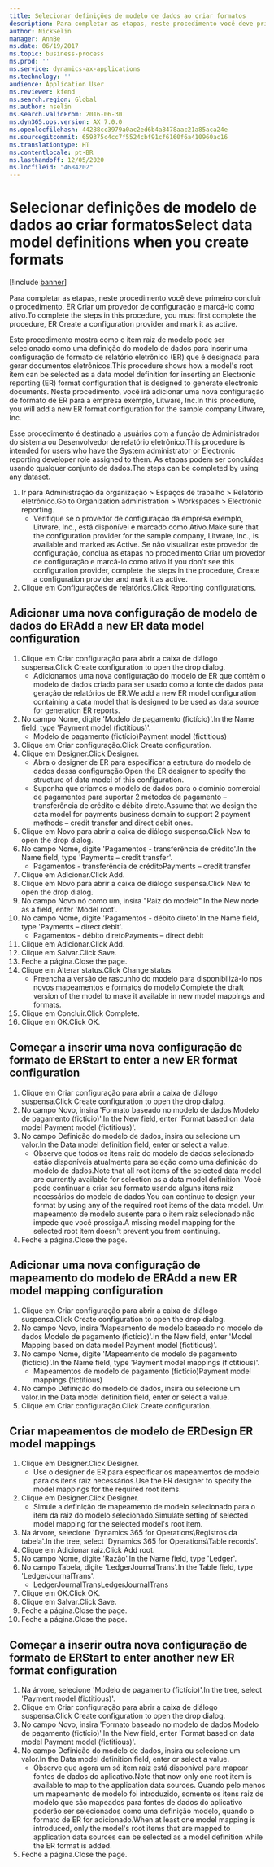 ```yaml
---
title: Selecionar definições de modelo de dados ao criar formatos
description: Para completar as etapas, neste procedimento você deve primeiro concluir o procedimento, ER Criar um provedor de configuração e marcá-lo como ativo.
author: NickSelin
manager: AnnBe
ms.date: 06/19/2017
ms.topic: business-process
ms.prod: ''
ms.service: dynamics-ax-applications
ms.technology: ''
audience: Application User
ms.reviewer: kfend
ms.search.region: Global
ms.author: nselin
ms.search.validFrom: 2016-06-30
ms.dyn365.ops.version: AX 7.0.0
ms.openlocfilehash: 44288cc3979a0ac2ed6b4a8478aac21a85aca24e
ms.sourcegitcommit: 659375c4cc7f5524cbf91cf6160f6a410960ac16
ms.translationtype: HT
ms.contentlocale: pt-BR
ms.lasthandoff: 12/05/2020
ms.locfileid: "4684202"
---
```

# <a name="select-data-model-definitions-when-you-create-formats"></a><span data-ttu-id="4433a-103">Selecionar definições de modelo de dados ao criar formatos</span><span class="sxs-lookup"><span data-stu-id="4433a-103">Select data model definitions when you create formats</span></span>

[!include [banner](../../includes/banner.md)]

<span data-ttu-id="4433a-104">Para completar as etapas, neste procedimento você deve primeiro concluir o procedimento, ER Criar um provedor de configuração e marcá-lo como ativo.</span><span class="sxs-lookup"><span data-stu-id="4433a-104">To complete the steps in this procedure, you must first complete the procedure, ER Create a configuration provider and mark it as active.</span></span> 

<span data-ttu-id="4433a-105">Este procedimento mostra como o item raiz de modelo pode ser selecionado como uma definição do modelo de dados para inserir uma configuração de formato de relatório eletrônico (ER) que é designada para gerar documentos eletrônicos.</span><span class="sxs-lookup"><span data-stu-id="4433a-105">This procedure shows how a model's root item can be selected as a data model definition for inserting an Electronic reporting (ER) format configuration that is designed to generate electronic documents.</span></span> <span data-ttu-id="4433a-106">Neste procedimento, você irá adicionar uma nova configuração de formato de ER para a empresa exemplo, Litware, Inc.</span><span class="sxs-lookup"><span data-stu-id="4433a-106">In this procedure, you will add a new ER format configuration for the sample company Litware, Inc.</span></span> 

<span data-ttu-id="4433a-107">Esse procedimento é destinado a usuários com a função de Administrador do sistema ou Desenvolvedor de relatório eletrônico.</span><span class="sxs-lookup"><span data-stu-id="4433a-107">This procedure is intended for users who have the System administrator or Electronic reporting developer role assigned to them.</span></span> <span data-ttu-id="4433a-108">As etapas podem ser concluídas usando qualquer conjunto de dados.</span><span class="sxs-lookup"><span data-stu-id="4433a-108">The steps can be completed by using any dataset.</span></span>

1. <span data-ttu-id="4433a-109">Ir para Administração da organização > Espaços de trabalho > Relatório eletrônico.</span><span class="sxs-lookup"><span data-stu-id="4433a-109">Go to Organization administration > Workspaces > Electronic reporting.</span></span>
    * <span data-ttu-id="4433a-110">Verifique se o provedor de configuração da empresa exemplo, Litware, Inc., está disponível e marcado como Ativo.</span><span class="sxs-lookup"><span data-stu-id="4433a-110">Make sure that the configuration provider for the sample company, Litware, Inc., is available and marked as Active.</span></span> <span data-ttu-id="4433a-111">Se não visualizar este provedor de configuração, conclua as etapas no procedimento Criar um provedor de configuração e marcá-lo como ativo.</span><span class="sxs-lookup"><span data-stu-id="4433a-111">If you don't see this configuration provider, complete the steps in the procedure, Create a configuration provider and mark it as active.</span></span>  
2. <span data-ttu-id="4433a-112">Clique em Configurações de relatórios.</span><span class="sxs-lookup"><span data-stu-id="4433a-112">Click Reporting configurations.</span></span>

## <a name="add-a-new-er-data-model-configuration"></a><span data-ttu-id="4433a-113">Adicionar uma nova configuração de modelo de dados do ER</span><span class="sxs-lookup"><span data-stu-id="4433a-113">Add a new ER data model configuration</span></span>
1. <span data-ttu-id="4433a-114">Clique em Criar configuração para abrir a caixa de diálogo suspensa.</span><span class="sxs-lookup"><span data-stu-id="4433a-114">Click Create configuration to open the drop dialog.</span></span>
    * <span data-ttu-id="4433a-115">Adicionamos uma nova configuração do modelo de ER que contém o modelo de dados criado para ser usado como a fonte de dados para geração de relatórios de ER.</span><span class="sxs-lookup"><span data-stu-id="4433a-115">We add a new ER model configuration containing a data model that is designed to be used as data source for generation ER reports.</span></span>  
2. <span data-ttu-id="4433a-116">No campo Nome, digite 'Modelo de pagamento (fictício)'.</span><span class="sxs-lookup"><span data-stu-id="4433a-116">In the Name field, type 'Payment model (fictitious)'.</span></span>
    * <span data-ttu-id="4433a-117">Modelo de pagamento (fictício)</span><span class="sxs-lookup"><span data-stu-id="4433a-117">Payment model (fictitious)</span></span>  
3. <span data-ttu-id="4433a-118">Clique em Criar configuração.</span><span class="sxs-lookup"><span data-stu-id="4433a-118">Click Create configuration.</span></span>
4. <span data-ttu-id="4433a-119">Clique em Designer.</span><span class="sxs-lookup"><span data-stu-id="4433a-119">Click Designer.</span></span>
    * <span data-ttu-id="4433a-120">Abra o designer de ER para especificar a estrutura do modelo de dados dessa configuração.</span><span class="sxs-lookup"><span data-stu-id="4433a-120">Open the ER designer to specify the structure of data model of this configuration.</span></span>  
    * <span data-ttu-id="4433a-121">Suponha que criamos o modelo de dados para o domínio comercial de pagamentos para suportar 2 métodos de pagamento – transferência de crédito e débito direto.</span><span class="sxs-lookup"><span data-stu-id="4433a-121">Assume that we design the data model for payments business domain to support 2 payment methods – credit transfer and direct debit ones.</span></span>  
5. <span data-ttu-id="4433a-122">Clique em Novo para abrir a caixa de diálogo suspensa.</span><span class="sxs-lookup"><span data-stu-id="4433a-122">Click New to open the drop dialog.</span></span>
6. <span data-ttu-id="4433a-123">No campo Nome, digite 'Pagamentos - transferência de crédito'.</span><span class="sxs-lookup"><span data-stu-id="4433a-123">In the Name field, type 'Payments – credit transfer'.</span></span>
    * <span data-ttu-id="4433a-124">Pagamentos - transferência de crédito</span><span class="sxs-lookup"><span data-stu-id="4433a-124">Payments – credit transfer</span></span>  
7. <span data-ttu-id="4433a-125">Clique em Adicionar.</span><span class="sxs-lookup"><span data-stu-id="4433a-125">Click Add.</span></span>
8. <span data-ttu-id="4433a-126">Clique em Novo para abrir a caixa de diálogo suspensa.</span><span class="sxs-lookup"><span data-stu-id="4433a-126">Click New to open the drop dialog.</span></span>
9. <span data-ttu-id="4433a-127">No campo Novo nó como um, insira "Raiz do modelo".</span><span class="sxs-lookup"><span data-stu-id="4433a-127">In the New node as a field, enter 'Model root'.</span></span>
10. <span data-ttu-id="4433a-128">No campo Nome, digite 'Pagamentos - débito direto'.</span><span class="sxs-lookup"><span data-stu-id="4433a-128">In the Name field, type 'Payments – direct debit'.</span></span>
    * <span data-ttu-id="4433a-129">Pagamentos - débito direto</span><span class="sxs-lookup"><span data-stu-id="4433a-129">Payments – direct debit</span></span>  
11. <span data-ttu-id="4433a-130">Clique em Adicionar.</span><span class="sxs-lookup"><span data-stu-id="4433a-130">Click Add.</span></span>
12. <span data-ttu-id="4433a-131">Clique em Salvar.</span><span class="sxs-lookup"><span data-stu-id="4433a-131">Click Save.</span></span>
13. <span data-ttu-id="4433a-132">Feche a página.</span><span class="sxs-lookup"><span data-stu-id="4433a-132">Close the page.</span></span>
14. <span data-ttu-id="4433a-133">Clique em Alterar status.</span><span class="sxs-lookup"><span data-stu-id="4433a-133">Click Change status.</span></span>
    * <span data-ttu-id="4433a-134">Preencha a versão de rascunho do modelo para disponibilizá-lo nos novos mapeamentos e formatos do modelo.</span><span class="sxs-lookup"><span data-stu-id="4433a-134">Complete the draft version of the model to make it available in new model mappings and formats.</span></span>  
15. <span data-ttu-id="4433a-135">Clique em Concluir.</span><span class="sxs-lookup"><span data-stu-id="4433a-135">Click Complete.</span></span>
16. <span data-ttu-id="4433a-136">Clique em OK.</span><span class="sxs-lookup"><span data-stu-id="4433a-136">Click OK.</span></span>

## <a name="start-to-enter-a-new-er-format-configuration"></a><span data-ttu-id="4433a-137">Começar a inserir uma nova configuração de formato de ER</span><span class="sxs-lookup"><span data-stu-id="4433a-137">Start to enter a new ER format configuration</span></span>
1. <span data-ttu-id="4433a-138">Clique em Criar configuração para abrir a caixa de diálogo suspensa.</span><span class="sxs-lookup"><span data-stu-id="4433a-138">Click Create configuration to open the drop dialog.</span></span>
2. <span data-ttu-id="4433a-139">No campo Novo, insira 'Formato baseado no modelo de dados Modelo de pagamento (fictício)'.</span><span class="sxs-lookup"><span data-stu-id="4433a-139">In the New field, enter 'Format based on data model Payment model (fictitious)'.</span></span>
3. <span data-ttu-id="4433a-140">No campo Definição do modelo de dados, insira ou selecione um valor.</span><span class="sxs-lookup"><span data-stu-id="4433a-140">In the Data model definition field, enter or select a value.</span></span>
    * <span data-ttu-id="4433a-141">Observe que todos os itens raiz do modelo de dados selecionado estão disponíveis atualmente para seleção como uma definição do modelo de dados.</span><span class="sxs-lookup"><span data-stu-id="4433a-141">Note that all root items of the selected data model are currently available for selection as a data model definition.</span></span> <span data-ttu-id="4433a-142">Você pode continuar a criar seu formato usando alguns itens raiz necessários do modelo de dados.</span><span class="sxs-lookup"><span data-stu-id="4433a-142">You can continue to design your format by using any of the required root items of the data model.</span></span> <span data-ttu-id="4433a-143">Um mapeamento de modelo ausente para o item raiz selecionado não impede que você prossiga.</span><span class="sxs-lookup"><span data-stu-id="4433a-143">A missing model mapping for the selected root item doesn't prevent you from continuing.</span></span>  
4. <span data-ttu-id="4433a-144">Feche a página.</span><span class="sxs-lookup"><span data-stu-id="4433a-144">Close the page.</span></span>

## <a name="add-a-new-er-model-mapping-configuration"></a><span data-ttu-id="4433a-145">Adicionar uma nova configuração de mapeamento do modelo de ER</span><span class="sxs-lookup"><span data-stu-id="4433a-145">Add a new ER model mapping configuration</span></span>
1. <span data-ttu-id="4433a-146">Clique em Criar configuração para abrir a caixa de diálogo suspensa.</span><span class="sxs-lookup"><span data-stu-id="4433a-146">Click Create configuration to open the drop dialog.</span></span>
2. <span data-ttu-id="4433a-147">No campo Novo, insira 'Mapeamento de modelo baseado no modelo de dados Modelo de pagamento (fictício)'.</span><span class="sxs-lookup"><span data-stu-id="4433a-147">In the New field, enter 'Model Mapping based on data model Payment model (fictitious)'.</span></span>
3. <span data-ttu-id="4433a-148">No campo Nome, digite 'Mapeamento de modelo de pagamento (fictício)'.</span><span class="sxs-lookup"><span data-stu-id="4433a-148">In the Name field, type 'Payment model mappings (fictitious)'.</span></span>
    * <span data-ttu-id="4433a-149">Mapeamentos de modelo de pagamento (fictício)</span><span class="sxs-lookup"><span data-stu-id="4433a-149">Payment model mappings (fictitious)</span></span>  
4. <span data-ttu-id="4433a-150">No campo Definição do modelo de dados, insira ou selecione um valor.</span><span class="sxs-lookup"><span data-stu-id="4433a-150">In the Data model definition field, enter or select a value.</span></span>
5. <span data-ttu-id="4433a-151">Clique em Criar configuração.</span><span class="sxs-lookup"><span data-stu-id="4433a-151">Click Create configuration.</span></span>

## <a name="design-er-model-mappings"></a><span data-ttu-id="4433a-152">Criar mapeamentos de modelo de ER</span><span class="sxs-lookup"><span data-stu-id="4433a-152">Design ER model mappings</span></span>
1. <span data-ttu-id="4433a-153">Clique em Designer.</span><span class="sxs-lookup"><span data-stu-id="4433a-153">Click Designer.</span></span>
    * <span data-ttu-id="4433a-154">Use o designer de ER para especificar os mapeamentos de modelo para os itens raiz necessários.</span><span class="sxs-lookup"><span data-stu-id="4433a-154">Use the ER designer to specify the model mappings for the required root items.</span></span>  
2. <span data-ttu-id="4433a-155">Clique em Designer.</span><span class="sxs-lookup"><span data-stu-id="4433a-155">Click Designer.</span></span>
    * <span data-ttu-id="4433a-156">Simule a definição de mapeamento de modelo selecionado para o item da raiz do modelo selecionado.</span><span class="sxs-lookup"><span data-stu-id="4433a-156">Simulate setting of selected model mapping for the selected model's root item.</span></span>  
3. <span data-ttu-id="4433a-157">Na árvore, selecione 'Dynamics 365 for Operations\Registros da tabela'.</span><span class="sxs-lookup"><span data-stu-id="4433a-157">In the tree, select 'Dynamics 365 for Operations\Table records'.</span></span>
4. <span data-ttu-id="4433a-158">Clique em Adicionar raiz.</span><span class="sxs-lookup"><span data-stu-id="4433a-158">Click Add root.</span></span>
5. <span data-ttu-id="4433a-159">No campo Nome, digite 'Razão'.</span><span class="sxs-lookup"><span data-stu-id="4433a-159">In the Name field, type 'Ledger'.</span></span>
6. <span data-ttu-id="4433a-160">No campo Tabela, digite 'LedgerJournalTrans'.</span><span class="sxs-lookup"><span data-stu-id="4433a-160">In the Table field, type 'LedgerJournalTrans'.</span></span>
    * <span data-ttu-id="4433a-161">LedgerJournalTrans</span><span class="sxs-lookup"><span data-stu-id="4433a-161">LedgerJournalTrans</span></span>  
7. <span data-ttu-id="4433a-162">Clique em OK.</span><span class="sxs-lookup"><span data-stu-id="4433a-162">Click OK.</span></span>
8. <span data-ttu-id="4433a-163">Clique em Salvar.</span><span class="sxs-lookup"><span data-stu-id="4433a-163">Click Save.</span></span>
9. <span data-ttu-id="4433a-164">Feche a página.</span><span class="sxs-lookup"><span data-stu-id="4433a-164">Close the page.</span></span>
10. <span data-ttu-id="4433a-165">Feche a página.</span><span class="sxs-lookup"><span data-stu-id="4433a-165">Close the page.</span></span>

## <a name="start-to-enter-another-new-er-format-configuration"></a><span data-ttu-id="4433a-166">Começar a inserir outra nova configuração de formato de ER</span><span class="sxs-lookup"><span data-stu-id="4433a-166">Start to enter another new ER format configuration</span></span>
1. <span data-ttu-id="4433a-167">Na árvore, selecione 'Modelo de pagamento (fictício)'.</span><span class="sxs-lookup"><span data-stu-id="4433a-167">In the tree, select 'Payment model (fictitious)'.</span></span>
2. <span data-ttu-id="4433a-168">Clique em Criar configuração para abrir a caixa de diálogo suspensa.</span><span class="sxs-lookup"><span data-stu-id="4433a-168">Click Create configuration to open the drop dialog.</span></span>
3. <span data-ttu-id="4433a-169">No campo Novo, insira 'Formato baseado no modelo de dados Modelo de pagamento (fictício)'.</span><span class="sxs-lookup"><span data-stu-id="4433a-169">In the New field, enter 'Format based on data model Payment model (fictitious)'.</span></span>
4. <span data-ttu-id="4433a-170">No campo Definição do modelo de dados, insira ou selecione um valor.</span><span class="sxs-lookup"><span data-stu-id="4433a-170">In the Data model definition field, enter or select a value.</span></span>
    * <span data-ttu-id="4433a-171">Observe que agora um só item raiz está disponível para mapear fontes de dados do aplicativo.</span><span class="sxs-lookup"><span data-stu-id="4433a-171">Note that now only one root item is available to map to the application data sources.</span></span> <span data-ttu-id="4433a-172">Quando pelo menos um mapeamento de modelo foi introduzido, somente os itens raiz de modelo que são mapeados para fontes de dados do aplicativo poderão ser selecionados como uma definição modelo, quando o formato de ER for adicionado.</span><span class="sxs-lookup"><span data-stu-id="4433a-172">When at least one model mapping is introduced, only the model's root items that are mapped to application data sources can be selected as a model definition while the ER format is added.</span></span>   
5. <span data-ttu-id="4433a-173">Feche a página.</span><span class="sxs-lookup"><span data-stu-id="4433a-173">Close the page.</span></span>

